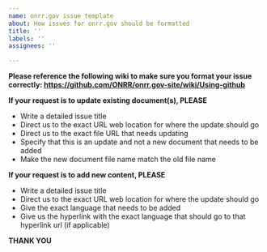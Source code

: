 ```yaml
---
name: onrr.gov issue template
about: How issues for onrr.gov should be formatted
title: ''
labels: ''
assignees: ''

---
```


**Please reference the following wiki to make sure you format your issue correctly: https://github.com/ONRR/onrr.gov-site/wiki/Using-github**

**If your request is to update existing document(s), PLEASE**

* Write a detailed issue title
* Direct us to the exact URL web location for where the update should go
* Direct us to the exact file URL that needs updating
* Specify that this is an update and not a new document that needs to be added
* Make the new document file name match the old file name

**If your request is to add new content, PLEASE**

* Write a detailed issue title
* Direct us to the exact URL web location for where the update should go
* Give the exact language that needs to be added
* Give us the hyperlink with the exact language that should go to that hyperlink url (if applicable) 

**THANK YOU**
